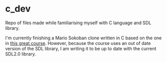 # c_dev
Repo of files made while familiarising myself with C language and SDL library.

I'm currently finishing a Mario Sokoban clone written in C based on the one in [this great course](https://openclassrooms.com/en/courses/19980-apprenez-a-programmer-en-c?status=published). However, because the course uses an out of date version of the SDL library, I am writing it to be up to date with the current SDL2.0 library.  
